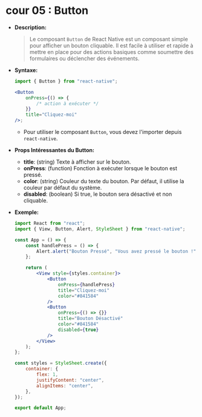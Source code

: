 # cour 05 : **Button**

-   **Description:**

    > Le composant `Button` de React Native est un composant simple pour afficher un bouton cliquable. Il est facile à utiliser et rapide à mettre en place pour des actions basiques comme soumettre des formulaires ou déclencher des événements.

-   **Syntaxe:**

    ```jsx
    import { Button } from "react-native";

    <Button
        onPress={() => {
            /* action à exécuter */
        }}
        title="Cliquez-moi"
    />;
    ```

    -   Pour utiliser le composant `Button`, vous devez l'importer depuis `react-native`.

-   **Props Intéressantes du Button:**

    -   **title**: (string) Texte à afficher sur le bouton.
    -   **onPress**: (function) Fonction à exécuter lorsque le bouton est pressé.
    -   **color**: (string) Couleur du texte du bouton. Par défaut, il utilise la couleur par défaut du système.
    -   **disabled**: (boolean) Si true, le bouton sera désactivé et non cliquable.

-   **Exemple:**

    ```jsx
    import React from "react";
    import { View, Button, Alert, StyleSheet } from "react-native";

    const App = () => {
        const handlePress = () => {
            Alert.alert("Bouton Pressé", "Vous avez pressé le bouton !");
        };

        return (
            <View style={styles.container}>
                <Button
                    onPress={handlePress}
                    title="Cliquez-moi"
                    color="#841584"
                />
                <Button
                    onPress={() => {}}
                    title="Bouton Désactivé"
                    color="#841584"
                    disabled={true}
                />
            </View>
        );
    };

    const styles = StyleSheet.create({
        container: {
            flex: 1,
            justifyContent: "center",
            alignItems: "center",
        },
    });

    export default App;
    ```
